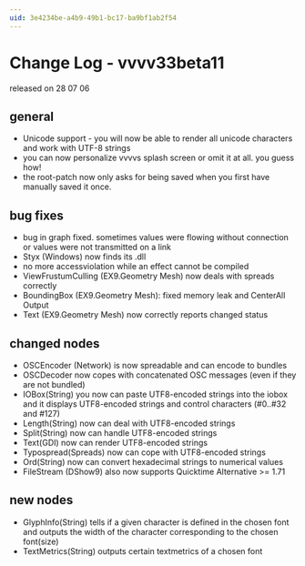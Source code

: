 ```yaml
---
uid: 3e4234be-a4b9-49b1-bc17-ba9bf1ab2f54
---
```


# Change Log - vvvv33beta11
released on 28 07 06  

## general
* Unicode support - you will now be able to render all unicode characters and work with UTF-8 strings  
* you can now personalize vvvvs splash screen or omit it at all. you guess how!  
* the root-patch now only asks for being saved when you first have manually saved it once.  

## bug fixes
* bug in graph fixed. sometimes values were flowing without connection or values were not transmitted on a link  
* Styx (Windows) now finds its .dll  
* no more accessviolation while an effect cannot be compiled  
* ViewFrustumCulling (EX9.Geometry Mesh) now deals with spreads correctly  
* BoundingBox (EX9.Geometry Mesh): fixed memory leak and CenterAll Output  
* Text (EX9.Geometry Mesh) now correctly reports changed status  

## changed nodes
* OSCEncoder (Network) is now spreadable and can encode to bundles  
* OSCDecoder now copes with concatenated OSC messages (even if they are not bundled)  
* IOBox(String) you now can paste UTF8-encoded strings into the iobox and it displays UTF8-encoded strings and control characters (#0..#32 and #127)  
* Length(String) now can deal with UTF8-encoded strings  
* Split(String) now can handle UTF8-encoded strings  
* Text(GDI) now can render UTF8-encoded strings  
* Typospread(Spreads) now can cope with UTF8-encoded strings  
* Ord(String) now can convert hexadecimal strings to numerical values  
* FileStream (DShow9) also now supports Quicktime Alternative >= 1.71  

## new nodes
* GlyphInfo(String) tells if a given character is defined in the chosen font and outputs the width of the character corresponding to the chosen font(size)  
* TextMetrics(String) outputs certain textmetrics of a chosen font